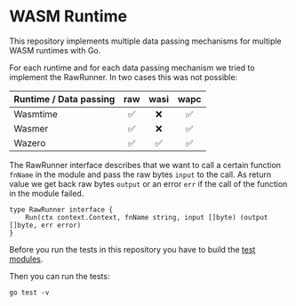 # WASM Runtime

This repository implements multiple data passing mechanisms for multiple WASM runtimes with Go.

For each runtime and for each data passing mechanism we tried to implement the RawRunner. In two cases this was not possible:

| Runtime / Data passing | **raw** | **wasi** | **wapc** |
|------------------------|:-------:|:--------:|:--------:|
| Wasmtime               | ✅      | ❌       | ✅       |
| Wasmer                 | ✅      | ❌       | ✅       |
| Wazero                 | ✅      | ✅       | ✅       |

The RawRunner interface describes that we want to call a certain function `fnName` in the module and pass the raw bytes `input` to the call.
As return value we get back raw bytes `output` or an error `err` if the call of the function in the module failed.
```golang
type RawRunner interface {
	Run(ctx context.Context, fnName string, input []byte) (output []byte, err error)
}
```

Before you run the tests in this repository you have to build the [test modules](../modules/rs/).

Then you can run the tests:
```
go test -v
```
